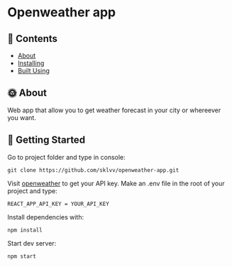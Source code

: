 # Openweather app

## 📣 Contents

- [About](#about)
- [Installing](#installing)
- [Built Using](#built_using)

## 🌞 About <a name = "about"></a>

Web app that allow you to get weather forecast in your city or whereever you want.

## 🌈 Getting Started <a name = "installing"></a>

Go to project folder and type in console:

```
git clone https://github.com/sklvv/openweather-app.git
```

Visit [openweather](https://openweathermap.org/api) to get your API key.
Make an .env file in the root of your project and type:

```
REACT_APP_API_KEY = YOUR_API_KEY
```

Install dependencies with:

```
npm install
```

Start dev server:

```
npm start
```
